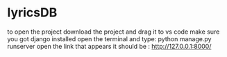 # lyricsDB
to open the project download the project and drag it to vs code
make sure you got django installed 
open the terminal and type: python manage.py runserver 
open the link that appears it should be : http://127.0.0.1:8000/
